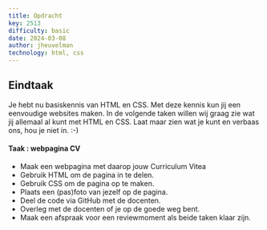 ```yaml
---
title: Opdracht
key: 2513
difficulty: basic
date: 2024-03-08
author: jheuvelman
technology: html, css
---
```


## Eindtaak

Je hebt nu basiskennis van HTML en CSS. Met deze kennis kun jij een
eenvoudige websites maken. In de volgende taken willen wij graag zie wat
jij allemaal al kunt met HTML en CSS. Laat maar zien wat je kunt en
verbaas ons, hou je niet in. :-)

#### Taak : webpagina CV

-   Maak een webpagina met daarop jouw Curriculum Vitea
-   Gebruik HTML om de pagina in te delen.
-   Gebruik CSS om de pagina op te maken.
-   Plaats een (pas)foto van jezelf op de pagina.
-   Deel de code via GitHub met de docenten.
-   Overleg met de docenten of je op de goede weg bent.
-   Maak een afspraak voor een reviewmoment als beide taken klaar zijn.
